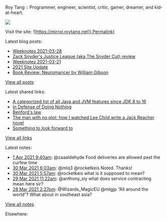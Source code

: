 Roy Tang :: Programmer, engineer, scientist, critic, gamer, dreamer, and kid-at-heart.

![](https://roytang.net/img/profile.jpg)

Visit the site: ![https://mirror.roytang.net](.Permalink)

Latest blog posts:
    

- [Weeknotes 2021-03-28](https://mirror.roytang.net/2021/03/weeknotes-2021-03-28/)
- [Zack Snyder&#39;s Justice League (aka The Snyder Cut) review](https://mirror.roytang.net/2021/03/zack-snyders-justice-league-aka-the-snyder-cut-review/)
- [Weeknotes 2021-03-21](https://mirror.roytang.net/2021/03/weeknotes-2021-03-21/)
- [2021 Site Update](https://mirror.roytang.net/2021/03/2021-site-update/)
- [Book Review: Neuromancer by William Gibson](https://mirror.roytang.net/2021/03/book-review-neuromancer-by-william-gibson/)

[View all posts](https://mirror.roytang.net/blog)

Latest shared links:
    

- [A categorized list of all Java and JVM features since JDK 8 to 16](https://mirror.roytang.net/2021/04/a-categorized-list-of-all-java-and-jvm-features-since-jdk-8-to-16/)
- [In Defense of Doing Nothing](https://mirror.roytang.net/2021/04/in-defense-of-doing-nothing/)
- [Benford&#39;s law](https://mirror.roytang.net/2021/04/benfords-law/)
- [The man with no plot: how I watched Lee Child write a Jack Reacher novel](https://mirror.roytang.net/2021/03/the-man-with-no-plot-how-i-watched-lee-child-write-a-jack-reacher-novel/)
- [Something to look forward to](https://mirror.roytang.net/2021/03/something-to-look-forward-to/)

[View all links](https://mirror.roytang.net/links)

Latest notes:
    

- [1 Apr 2021 9:40am](https://mirror.roytang.net/2021/04/1377556584780361732/): @zaaaldehyde Food deliveries are allowed past the curfew time
- [30 Mar 2021 6:03am](https://mirror.roytang.net/2021/03/1376777097453072386/): @mlq3 @rocketkeis Noted. Thanks!
- [30 Mar 2021 5:57am](https://mirror.roytang.net/2021/03/1376775457153019905/): @rocketkeis what is it supposed to mean?
- [29 Mar 2021 11:22am](https://mirror.roytang.net/2021/03/1376494924409933826/): @anthony_siy what does service contracting mean here sir?
- [28 Mar 2021 2:27pm](https://mirror.roytang.net/2021/03/1376179123924598786/): @Wizards_MagicEU @mtgjp &ldquo;All around the world&rdquo;? What about in southeast asia?

[View all notes](https://mirror.roytang.net/notes)

Elsewhere:
